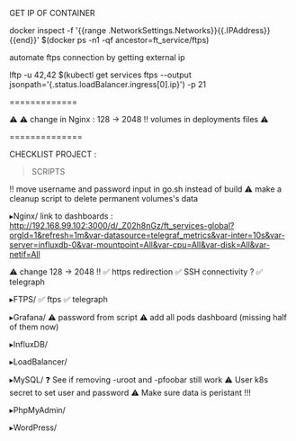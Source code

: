 
GET IP OF CONTAINER

docker inspect -f '{{range .NetworkSettings.Networks}}{{.IPAddress}}{{end}}' $(docker ps -n1 -qf ancestor=ft_service/ftps)

automate ftps connection by getting external ip

lftp -u 42,42 $(kubectl get services ftps --output jsonpath='{.status.loadBalancer.ingress[0].ip}') -p 21


=============

⚠️
⚠️		change in Nginx : 128 -> 2048 !!
		volumes in deployments files
⚠️

==============

CHECKLIST PROJECT :


> SCRIPTS

‼️	move username and password input in go.sh instead of build
⚠️	make a cleanup script to delete permanent volumes's data


▸Nginx/
	link to dashboards :
http://192.168.99.102:3000/d/_Z02h8nGz/ft_services-global?orgId=1&refresh=1m&var-datasource=telegraf_metrics&var-inter=10s&var-server=influxdb-0&var-mountpoint=All&var-cpu=All&var-disk=All&var-netif=All

⚠️	change 128 -> 2048 !!
✅	https redirection
✅	SSH connectivity ?
✅	telegraph

▸FTPS/
✅	ftps
✅	telegraph

▸Grafana/
⚠️	password from script
⚠️	add all pods dashboard (missing half of them now)

▸InfluxDB/


▸LoadBalancer/


▸MySQL/
❓	See if removing -uroot and -pfoobar still work
⚠️	User k8s secret to set user and password
⚠️	Make sure data is peristant !!!

▸PhpMyAdmin/


▸WordPress/

